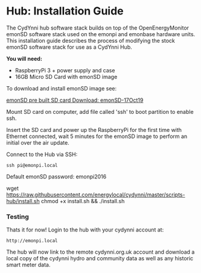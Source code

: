 # Hub: Installation Guide

The CydYnni hub software stack builds on top of the OpenEnergyMonitor emonSD software stack used on the emonpi and emonbase hardware units. This installation guide describes the process of modifying the stock emonSD software stack for use as a CydYnni Hub.

**You will need:**

- RaspberryPi 3 + power supply and case
- 16GB Micro SD Card with emonSD image

To download and install emonSD image see:

[emonSD pre built SD card Download: emonSD-17Oct19](https://github.com/openenergymonitor/emonpi/wiki/emonSD-pre-built-SD-card-Download-&-Change-Log)

Mount SD card on computer, add file called 'ssh' to boot partition to enable ssh.

Insert the SD card and power up the RaspberryPi for the first time with Ethernet connected, wait 5 minutes for the emonSD image to perform an initial over the air update.

Connect to the Hub via SSH:

    ssh pi@emonpi.local
    
Default emonSD password: emonpi2016

wget https://raw.githubusercontent.com/energylocal/cydynni/master/scripts-hub/install.sh
chmod +x install.sh && ./install.sh

### Testing

Thats it for now! Login to the hub with your cydynni account at:

    http://emonpi.local
    
The hub will now link to the remote cydynni.org.uk account and download a local copy of the cydynni hydro and community data as well as any historic smart meter data.
